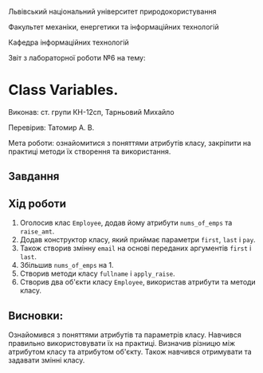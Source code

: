 Львівський національний університет природокористування

Факультет механіки, енергетики та інформаційних технологій

Кафедра інформаційних технологій

Звіт з лабораторної роботи №6 на тему:

# Class Variables.

Виконав: ст. групи КН-12сп, Тарньовий Михайло

Перевірив: Татомир А. В.

Мета роботи: ознайомитися з поняттями атрибутів класу, закріпити на практиці методи їх створення та використання.


## Завдання


## Хід роботи
1. Оголосив клас `Employee`, додав йому атрибути `nums_of_emps` та `raise_amt`.
2. Додав конструктор класу, який приймає параметри `first`, `last` і `pay`.
3. Також створив змінну `email` на основі переданих аргументів `first` і `last`.
4. Збільшив `nums_of_emps` на 1.
5. Створив методи класу `fullname` і `apply_raise`.
6. Створив два об'єкти класу `Employee`, використав атрибути та методи класу.


## Висновки:
Ознайомився з поняттями атрибутів та параметрів класу. Навчився правильно використовувати їх на практиці. Визначив різницю між атрибутом класу та атрибутом об'єкту. Також навчився отримувати та задавати змінні класу.
